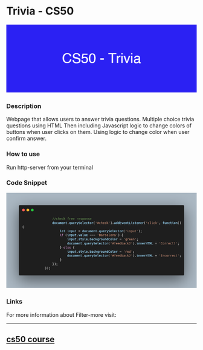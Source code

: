 # Trivia - CS50

![banner](/images/CS50trivia.png)

### Description

Webpage that allows users to answer trivia questions.
Multiple choice trivia questions using HTML
Then including Javascript logic to change colors of buttons when user clicks on them.
Using logic to change color when user confirm answer.

### How to use

Run http-server from your terminal

### Code Snippet

![code snippet](images/carbonhtml.png)

### Links

For more information about Filter-more visit: 

---------------------------------
[cs50 course](https://cs50.harvard.edu/x/2022/labs/8/)
---------------------------------------------------------------


